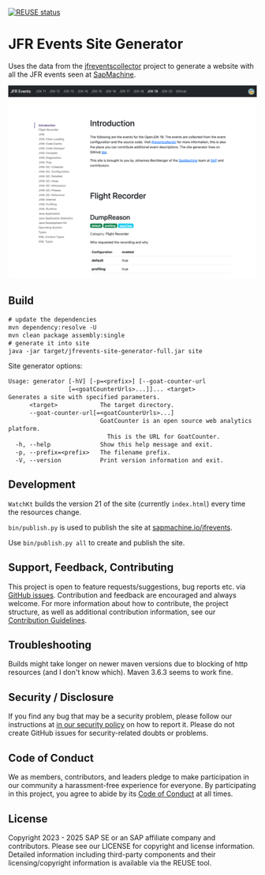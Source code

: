 [![REUSE status](https://api.reuse.software/badge/github.com/SAP/sapmachine-jfrevents-site-generator)](https://api.reuse.software/info/github.com/SAP/sapmachine-jfrevents-site-generator)

JFR Events Site Generator
=========================

Uses the data from the [jfreventscollector](https://github.com/SAP/sapmachine-jfreventcollector)
project to generate a website with all the JFR events seen at [SapMachine](https://sapmachine.io/jfrevents).

![Screenshot](img/screenshot.png)

Build
-----
```shell
# update the dependencies
mvn dependency:resolve -U
mvn clean package assembly:single
# generate it into site
java -jar target/jfrevents-site-generator-full.jar site
```

Site generator options:

```
Usage: generator [-hV] [-p=<prefix>] [--goat-counter-url
                 [=<goatCounterUrls>...]]... <target>
Generates a site with specified parameters.
      <target>            The target directory.
      --goat-counter-url[=<goatCounterUrls>...]
                          GoatCounter is an open source web analytics platform.
                            This is the URL for GoatCounter.
  -h, --help              Show this help message and exit.
  -p, --prefix=<prefix>   The filename prefix.
  -V, --version           Print version information and exit.
```

Development
-----------
`WatchKt` builds the version 21 of the site (currently `index.html`) every time the resources change.

`bin/publish.py` is used to publish the site at [sapmachine.io/jfrevents](https://sapmachine.io/jfrevents).

Use `bin/publish.py all` to create and publish the site.

## Support, Feedback, Contributing

This project is open to feature requests/suggestions, bug reports etc.
via [GitHub issues](https://github.com/SAP/sapmachine-jfrevents-site-generator/issues).
Contribution and feedback are encouraged and always welcome.
For more information about how to contribute, the project structure,
as well as additional contribution information,
see our [Contribution Guidelines](CONTRIBUTING.md).

## Troubleshooting
Builds might take longer on newer maven versions due to blocking
of http resources (and I don't know which).
Maven 3.6.3 seems to work fine.

## Security / Disclosure
If you find any bug that may be a security problem, please follow our instructions at
[in our security policy](https://github.com/SAP/sapmachine-jfrevents-site-generator/security/policy) on how to report it.
Please do not create GitHub issues for security-related doubts or problems.

## Code of Conduct

We as members, contributors, and leaders pledge to make participation in our community
a harassment-free experience for everyone. By participating in this project,
you agree to abide by its [Code of Conduct](https://github.com/SAP/.github/blob/main/CODE_OF_CONDUCT.md) at all times.

License
-------
Copyright 2023 - 2025  SAP SE or an SAP affiliate company and contributors.
Please see our LICENSE for copyright and license information.
Detailed information including third-party components and their
licensing/copyright information is available via the REUSE tool.